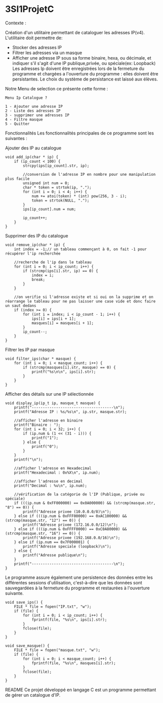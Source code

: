 # 3SI1ProjetC

Contexte :

Création d'un utilitaire permettant de cataloguer les adresses IP(v4).
L'utilitaire doit permettre de:
* Stocker des adresses IP
* Filtrer les adresses via un masque
* Afficher une adresse IP sous sa forme binaire, hexa, ou décimale, et indiquer s'il s'agit d'une IP publique,privée, ou spéciale(ex: Loopback)
Les adresses Ip doivent être enregistrées lors de la fermeture du programme et chargées a l'ouverture du
programme : elles doivent être persistantes. Le choix du système de persistance est laissé aux élèves.

Notre Menu de selection ce présente cette forme :
```
Menu Ip Catalogue ?

1 - Ajouter une adresse IP
2 - Liste des adresses IP
3 - supprimer une adresses IP
4 - Filtre masque
5 - Quitter
```

Fonctionnalités Les fonctionnalités principales de ce programme sont les suivantes :

Ajouter des IP au catalogue

```
void add_ip(char * ip) {
    if (ip_count < 100) {
        strcpy(ips[ip_count].str, ip);

        //conversion de l'adresse IP en nombre pour une manipulation plus facile
        unsigned int num = 0;
        char * token = strtok(ip, ".");
        for (int i = 0; i < 4; i++) {
            num += atoi(token) * (int) pow(256, 3 - i);
            token = strtok(NULL, ".");
        }
        ips[ip_count].num = num;

        ip_count++;
    }
}
```

Supprimer des IP du catalogue

```
void remove_ip(char * ip) {
    int index = -1;// un tableau commençant à 0, on fait -1 pour récupérer l'ip recherchée

    //recherche de l'ip dans le tableau
    for (int i = 0; i < ip_count; i++) {
        if (strcmp(ips[i].str, ip) == 0) {
            index = i;
            break;
        }
    }

    //on verifie si l'adresse existe et si oui on la supprime et on réarrange le tableau pour ne pas laisser une case vide et donc faire un saut dedans
    if (index >= 0) {
        for (int i = index; i < ip_count - 1; i++) {
            ips[i] = ips[i + 1];
            masques[i] = masques[i + 1];
        }
        ip_count--;
    }
}
```

Filtrer les IP par masque

```
void filter_ips(char * masque) {
    for (int i = 0; i < masque_count; i++) {
        if (strcmp(masques[i].str, masque) == 0) {
            printf("%s\n\n", ips[i].str);
        }
    }
}
```

Afficher des détails sur une IP sélectionnée

```
void display_ip(ip_t ip, masque_t masque) {
    printf("-------------------------------------\n");
    printf("Adresse IP : %s/%s\n", ip.str, masque.str);

    //afficher l'adresse en binaire
    printf("Binaire : ");
    for (int i = 0; i < 32; i++) {
        if (ip.num & (1 << (31 - i))) {
            printf("1");
        } else {
            printf("0");
        }
    }
    printf("\n");

    //afficher l'adresse en Hexadecimal
    printf("Hexadecimal : 0x%X\n", ip.num);

    //afficher l'adresse en decimal
    printf("Decimal : %u\n", ip.num);

    //vérification de la catégorie de l'IP (Publique, privée ou spéciale)
    if (((ip.num & 0xFF000000) == 0x0A000000) && (strcmp(masque.str, "8") == 0)) {
        printf("Adresse privee (10.0.0.0/8)\n");
    } else if (((ip.num & 0xFFF00000) == 0xAC100000) && (strcmp(masque.str, "12") == 0)) {
        printf("Adresse privee (172.16.0.0/12)\n");
    } else if (((ip.num & 0xFFFF0000) == 0xC0A80000) && (strcmp(masque.str, "16") == 0)) {
        printf("Adresse privee (192.168.0.0/16)\n");
    } else if (ip.num == 0x7F000001) {
        printf("Adresse speciale (loopback)\n");
    } else {
        printf("Adresse publique\n");
    }
    printf("-------------------------------------\n");
}
```

Le programme assure également une persistence des données entre les différentes sessions d'utilisation, c'est-à-dire que les données sont sauvegardées à la fermeture du programme et restaurées à l'ouverture suivante.

```
void save_ips() {
    FILE * file = fopen("IP.txt", "w");
    if (file) {
        for (int i = 0; i < ip_count; i++) {
            fprintf(file, "%s\n", ips[i].str);
        }
        fclose(file);
    }
}

void save_masque() {
    FILE * file = fopen("masque.txt", "w");
    if (file) {
        for (int i = 0; i < masque_count; i++) {
            fprintf(file, "%s\n", masques[i].str);
        }
        fclose(file);
    }
}
```

README Ce projet développé en langage C est un programme permettant de gérer un catalogue d'IP.